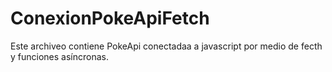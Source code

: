 # ConexionPokeApiFetch
Este archiveo contiene PokeApi conectadaa a javascript por medio de fecth y funciones asíncronas.
